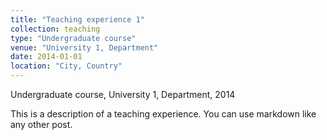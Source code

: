 ```yaml
---
title: "Teaching experience 1"
collection: teaching
type: "Undergraduate course"
venue: "University 1, Department"
date: 2014-01-01
location: "City, Country"
---
```


Undergraduate course, University 1, Department, 2014

This is a description of a teaching experience. You can use markdown like any other post.
